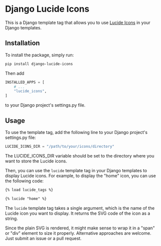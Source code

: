 # Django Lucide Icons

This is a Django template tag that allows you to use [Lucide Icons](https://lucide.dev/) in your Django templates.

## Installation

To install the package, simply run:

```bash
pip install django-lucide-icons
```

Then add

```python
INSTALLED_APPS = [
    # ...
    "lucide_icons",
]
```

to your Django project's settings.py file.

## Usage

To use the template tag, add the following line to your Django project's settings.py file:

```python
LUCIDE_ICONS_DIR = "/path/to/your/icons/directory"
```

The LUCIDE_ICONS_DIR variable should be set to the directory where you want to store the Lucide icons.

Then, you can use the `lucide` template tag in your Django templates to display Lucide icons. For example, to display the "home" icon, you can use the following code:

```html
{% load lucide_tags %} 

{% lucide "home" %}
```

The `lucide` template tag takes a single argument, which is the name of the Lucide icon you want to display.
It returns the SVG code of the icon as a string.

Since the plain SVG is rendered, it might make sense to wrap it in a "span" or "div" element to
size it properly.
Alternative approaches are welcome. Just submit an issue or a pull request.
